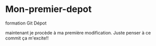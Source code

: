 # Mon-premier-depot
formation Git Dépot

maintenant je procède à ma première modification.
Juste penser à ce commit ça m'excite!!
